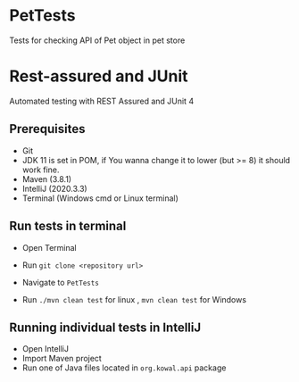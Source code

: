# PetTests
Tests for checking API of Pet object in pet store

Rest-assured and JUnit
====================

 Automated testing with REST Assured and JUnit 4
 
 ## Prerequisites
 
 - Git
 - JDK 11 is set in POM, if You wanna change it to lower (but >= 8) it should work fine.
 - Maven (3.8.1)
 - IntelliJ (2020.3.3)
 - Terminal (Windows cmd or Linux terminal)
 
 
 ## Run tests in terminal
 
 - Open Terminal
 - Run `git clone <repository url>`
 - Navigate to `PetTests`
   
 - Run `./mvn clean test` for linux , `mvn clean test` for Windows
 
 ## Running individual tests in IntelliJ
 
 - Open IntelliJ
 - Import Maven project
 - Run one of Java files located in `org.kowal.api` package
